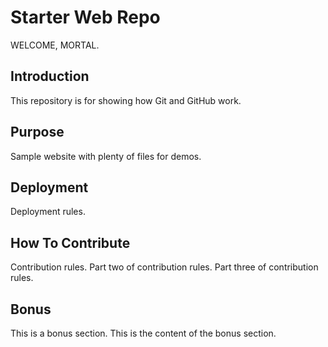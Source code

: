 # Starter Web Repo

WELCOME, MORTAL.

## Introduction

This repository is for showing how Git and GitHub work.

## Purpose

Sample website with plenty of files for demos.

## Deployment

Deployment rules.

## How To Contribute

Contribution rules. Part two of contribution rules. Part three of contribution rules.

## Bonus

This is a bonus section. This is the content of the bonus section.